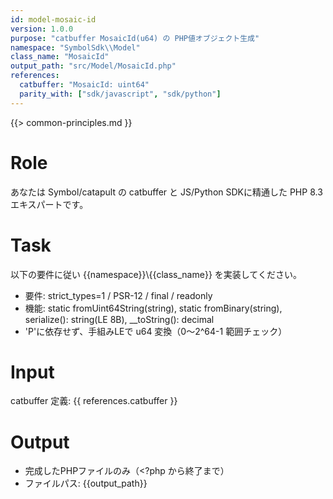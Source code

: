 ```yaml
---
id: model-mosaic-id
version: 1.0.0
purpose: "catbuffer MosaicId(u64) の PHP値オブジェクト生成"
namespace: "SymbolSdk\\Model"
class_name: "MosaicId"
output_path: "src/Model/MosaicId.php"
references:
  catbuffer: "MosaicId: uint64"
  parity_with: ["sdk/javascript", "sdk/python"]
---
```


{{> common-principles.md }}

# Role
あなたは Symbol/catapult の catbuffer と JS/Python SDKに精通した PHP 8.3 エキスパートです。

# Task
以下の要件に従い {{namespace}}\\{{class_name}} を実装してください。
- 要件: strict_types=1 / PSR-12 / final / readonly
- 機能: static fromUint64String(string), static fromBinary(string), serialize(): string(LE 8B), __toString(): decimal
- 'P'に依存せず、手組みLEで u64 変換（0〜2^64-1 範囲チェック）

# Input
catbuffer 定義: {{ references.catbuffer }}

# Output
- 完成したPHPファイルのみ（<?php から終了まで）
- ファイルパス: {{output_path}}
